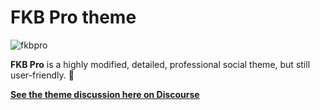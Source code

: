 # FKB Pro theme

![fkbpro](https://user-images.githubusercontent.com/71207900/181922308-5d8bd1df-4514-483a-8c24-1478171f462a.jpg)

**FKB Pro** is a highly modified, detailed, professional social theme, but still user-friendly. :rocket:

[**See the theme discussion here on Discourse**](https://meta.discourse.org/t/fkb-pro-social-theme/234323/1)

